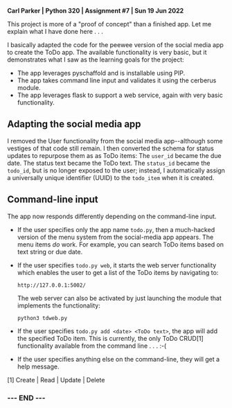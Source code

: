 
**Carl Parker | Python 320 | Assignment #7 | Sun 19 Jun 2022**

This project is more of a "proof of concept" than a finished app. Let me
explain what I have done here . . . 

I basically adapted the code for the peewee version of the social media
app to create the ToDo app. The available functionality is very basic,
but it demonstrates what I saw as the learning goals for the project:

- The app leverages pyschaffold and is installable using PIP.
- The app takes command line input and validates it using the cerberus
  module.
- The app leverages flask to support a web service, again with very
  basic functionality.


## Adapting the social media app ##

I removed the User functionality from the social media app--although
some vestiges of that code still remain. I then converted the schema for
status updates to repurpose them as as ToDo items: The `user_id` became
the due date. The status text became the ToDo text. The `status_id`
became the `todo_id`, but is no longer exposed to the user; instead, I
automatically assign a universally unique identifier (UUID) to the
`todo_item` when it is created.


## Command-line input ##

The app now responds differently depending on the command-line input.

- If the user specifies only the app name `todo.py`, then a much-hacked
  version of the menu system from the social-media app appears. The menu
  items _do_ work. For example, you can search ToDo items based on text
  string or due date.

- If the user specifies `todo.py web`, it starts the web server
  functionality which enables the user to get a list of the ToDo items
  by navigating to:

      http://127.0.0.1:5002/

  The web server can also be activated by just launching the module
  that implements the functionality:

      python3 tdweb.py

- If the user specifies `todo.py add <date> <ToDo text>`, the app will
  add the specified ToDo item. This is currently, the only ToDo CRUD[1]
  functionality available from the command line . . . :-(

- If the user specifies anything else on the command-line, they will get
  a help message.


[1] Create | Read | Update | Delete


### --- END --- ###

